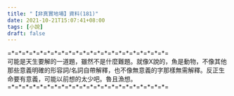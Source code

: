 ```yaml
---
title: "【非真實地場】資料(181)"
date: 2021-10-21T15:07:41+08:00
tags: [小說]
draft: false
---
```


=\*=\*=\*=\*=\*=\*=\*=\*=\*=\*=\*=\*=\*=\*=\*=\*=\*=\*=\*=\*=\*=\*=  
可能是天生要解的一道題，雖然不是什麼難題。就像X說的，魚是動物，不像其他那些意義明確的形容詞/名詞自帶解釋，也不像無意義的字那樣無需解釋。反正生命要有意義，可能以前想的太少吧。魯且漁想。  
=\*=\*=\*=\*=\*=\*=\*=\*=\*=\*=\*=\*=\*=\*=\*=\*=\*=\*=\*=\*=\*=\*=  